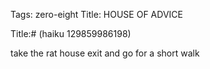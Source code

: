 Tags: zero-eight
Title: HOUSE OF ADVICE
  
Title:# (haiku 129859986198)  
  
take the rat house exit and go for a short walk